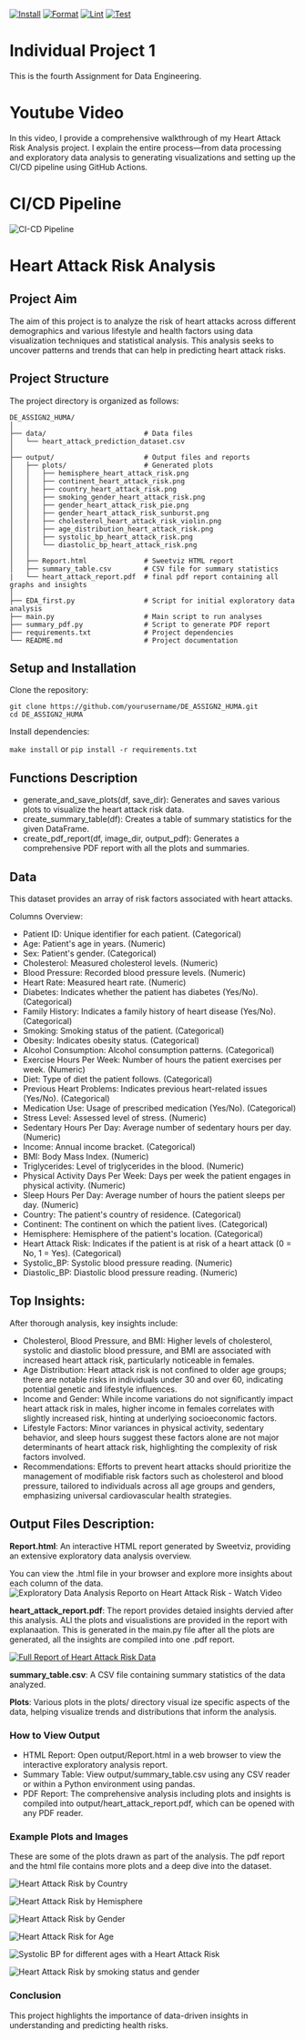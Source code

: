 [![Install](https://github.com/nogibjj/individual_project_huma/actions/workflows/install.yml/badge.svg)](https://github.com/nogibjj/individual_project_huma/actions/workflows/install.yml)
[![Format](https://github.com/nogibjj/individual_project_huma/actions/workflows/format.yml/badge.svg)](https://github.com/nogibjj/individual_project_huma/actions/workflows/format.yml)
[![Lint](https://github.com/nogibjj/individual_project_huma/actions/workflows/lint.yml/badge.svg)](https://github.com/nogibjj/individual_project_huma/actions/workflows/lint.yml)
[![Test](https://github.com/nogibjj/individual_project_huma/actions/workflows/test.yml/badge.svg)](https://github.com/nogibjj/individual_project_huma/actions/workflows/test.yml)

# Individual Project 1
This is the fourth Assignment for Data Engineering.

# Youtube Video

In this video, I provide a comprehensive walkthrough of my Heart Attack Risk Analysis project. I explain the entire process—from data processing and exploratory data analysis to generating visualizations and setting up the CI/CD pipeline using GitHub Actions.


# CI/CD Pipeline


![CI-CD Pipeline](ci-cd-proj1.gif)


# Heart Attack Risk Analysis 
## Project Aim
The aim of this project is to analyze the risk of heart attacks across different demographics and various lifestyle and health factors using data visualization techniques and statistical analysis. This analysis seeks to uncover patterns and trends that can help in predicting heart attack risks.

## Project Structure
The project directory is organized as follows:

```
DE_ASSIGN2_HUMA/
│
├── data/                        # Data files
│   └── heart_attack_prediction_dataset.csv
│
├── output/                      # Output files and reports
│   ├── plots/                   # Generated plots
│   │   ├── hemisphere_heart_attack_risk.png
│   │   ├── continent_heart_attack_risk.png
│   │   ├── country_heart_attack_risk.png
│   │   ├── smoking_gender_heart_attack_risk.png
│   │   ├── gender_heart_attack_risk_pie.png
│   │   ├── gender_heart_attack_risk_sunburst.png
│   │   ├── cholesterol_heart_attack_risk_violin.png
│   │   ├── age_distribution_heart_attack_risk.png
│   │   ├── systolic_bp_heart_attack_risk.png
│   │   └── diastolic_bp_heart_attack_risk.png
│   │
│   ├── Report.html              # Sweetviz HTML report
│   ├── summary_table.csv        # CSV file for summary statistics
|   └── heart_attack_report.pdf  # final pdf report containing all graphs and insights
│
├── EDA_first.py                 # Script for initial exploratory data analysis
├── main.py                      # Main script to run analyses
├── summary_pdf.py               # Script to generate PDF report
├── requirements.txt             # Project dependencies
└── README.md                    # Project documentation
```

## Setup and Installation

Clone the repository:

```
git clone https://github.com/yourusername/DE_ASSIGN2_HUMA.git
cd DE_ASSIGN2_HUMA
```

Install dependencies:

`make install` or `pip install -r requirements.txt`

## Functions Description
- generate_and_save_plots(df, save_dir): Generates and saves various plots to visualize the heart attack risk data.
- create_summary_table(df): Creates a table of summary statistics for the given DataFrame.
- create_pdf_report(df, image_dir, output_pdf): Generates a comprehensive PDF report with all the plots and summaries.

## Data
This dataset provides an array of risk factors associated with heart attacks.

Columns Overview:

- Patient ID: Unique identifier for each patient. (Categorical)
- Age: Patient's age in years. (Numeric)
- Sex: Patient's gender. (Categorical)
- Cholesterol: Measured cholesterol levels. (Numeric)
- Blood Pressure: Recorded blood pressure levels. (Numeric)
- Heart Rate: Measured heart rate. (Numeric)
- Diabetes: Indicates whether the patient has diabetes (Yes/No). (Categorical)
- Family History: Indicates a family history of heart disease (Yes/No). (Categorical)
- Smoking: Smoking status of the patient. (Categorical)
- Obesity: Indicates obesity status. (Categorical)
- Alcohol Consumption: Alcohol consumption patterns. (Categorical)
- Exercise Hours Per Week: Number of hours the patient exercises per week. (Numeric)
- Diet: Type of diet the patient follows. (Categorical)
- Previous Heart Problems: Indicates previous heart-related issues (Yes/No). (Categorical)
- Medication Use: Usage of prescribed medication (Yes/No). (Categorical)
- Stress Level: Assessed level of stress. (Numeric)
- Sedentary Hours Per Day: Average number of sedentary hours per day. (Numeric)
- Income: Annual income bracket. (Categorical)
- BMI: Body Mass Index. (Numeric)
- Triglycerides: Level of triglycerides in the blood. (Numeric)
- Physical Activity Days Per Week: Days per week the patient engages in physical activity. (Numeric)
- Sleep Hours Per Day: Average number of hours the patient sleeps per day. (Numeric)
- Country: The patient's country of residence. (Categorical)
- Continent: The continent on which the patient lives. (Categorical)
- Hemisphere: Hemisphere of the patient's location. (Categorical)
- Heart Attack Risk: Indicates if the patient is at risk of a heart attack (0 = No, 1 = Yes). (Categorical)
- Systolic_BP: Systolic blood pressure reading. (Numeric)
- Diastolic_BP: Diastolic blood pressure reading. (Numeric)

## Top Insights:
After thorough analysis, key insights include:

- Cholesterol, Blood Pressure, and BMI: Higher levels of cholesterol, systolic and diastolic blood pressure, and BMI are associated with increased heart attack risk, particularly noticeable in females.
- Age Distribution: Heart attack risk is not confined to older age groups; there are notable risks in individuals under 30 and over 60, indicating potential genetic and lifestyle influences.
- Income and Gender: While income variations do not significantly impact heart attack risk in males, higher income in females correlates with slightly increased risk, hinting at underlying socioeconomic factors.
- Lifestyle Factors: Minor variances in physical activity, sedentary behavior, and sleep hours suggest these factors alone are not major determinants of heart attack risk, highlighting the complexity of risk factors involved.
- Recommendations: Efforts to prevent heart attacks should prioritize the management of modifiable risk factors such as cholesterol and blood pressure, tailored to individuals across all age groups and genders, emphasizing universal cardiovascular health strategies.

## Output Files Description:

**Report.html**: An interactive HTML report generated by Sweetviz, providing an extensive exploratory data analysis overview.

You can view the .html file in your browser and explore more insights about each column of the data.
![Exploratory Data Analysis Reporto on Heart Attack Risk - Watch Video](chrome_6YZW0w0K1N-ezgif.com-crop.gif)

**heart_attack_report.pdf**: The report provides detaied insights dervied after this analysis. ALl the plots and visualistions are provided in the report with explanaation. This is generated in the main.py file after all the plots are generated, all the insights are compiled into one .pdf report. 

[![Full Report of Heart Attack Risk Data](pdf_report_gif-ezgif.com-video-to-gif-converter.gif)](pdf_report_gif.mp4)


**summary_table.csv**: A CSV file containing summary statistics of the data analyzed.


**Plots**: Various plots in the plots/ directory visual
ize specific aspects of the data, helping visualize trends and distributions that inform the analysis.


### How to View Output

- HTML Report: Open output/Report.html in a web browser to view the interactive exploratory analysis report.
- Summary Table: View output/summary_table.csv using any CSV reader or within a Python environment using pandas.
- PDF Report: The comprehensive analysis including plots and insights is compiled into output/heart_attack_report.pdf, which can be opened with any PDF reader.

### Example Plots and Images

These are some of the plots drawn as part of the analysis. The pdf report and the html file contains more plots and a deep dive into the dataset. 

![Heart Attack Risk by Country](output/plots/country_heart_attack_risk.png)


![Heart Attack Risk by Hemisphere](output/plots/hemisphere_heart_attack_risk.png)

![Heart Attack Risk by Gender](output/plots/gender_heart_attack_risk_pie.png)

![Heart Attack Risk for Age](output/plots/age_distribution_heart_attack_risk.png)

![Systolic BP for different ages with a Heart Attack Risk](output/plots/systolic_bp_heart_attack_risk.png)

![Heart Attack Risk by smoking status and gender](output/plots/smoking_gender_heart_attack_risk.png)



### Conclusion

This project highlights the importance of data-driven insights in understanding and predicting health risks. 

